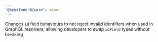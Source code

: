 ```yaml
---
'@keystone-6/core': minor
---
```


Changes `id` field behaviours to not reject invalid identifiers when used in GraphQL resolvers, allowing developers to swap `idField` types without breaking
